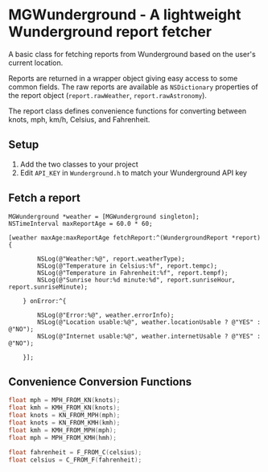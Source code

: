 # MGWunderground - A lightweight Wunderground report fetcher

A basic class for fetching reports from Wunderground based on the user's current location.

Reports are returned in a wrapper object giving easy access to some common fields. The raw reports are available as `NSDictionary` properties of the report object (`report.rawWeather`, `report.rawAstronomy`).

The report class defines convenience functions for converting between knots, mph, km/h, Celsius, and Fahrenheit.

## Setup

1. Add the two classes to your project
2. Edit `API_KEY` in `Wunderground.h` to match your Wunderground API key

## Fetch a report

```objc
MGWunderground *weather = [MGWunderground singleton];
NSTimeInterval maxReportAge = 60.0 * 60;

[weather maxAge:maxReportAge fetchReport:^(WundergroundReport *report) {
    
        NSLog(@"Weather:%@", report.weatherType);
        NSLog(@"Temperature in Celsius:%f", report.tempc);
        NSLog(@"Temperature in Fahrenheit:%f", report.tempf);
        NSLog(@"Sunrise hour:%d minute:%d", report.sunriseHour, report.sunriseMinute);

    } onError:^{

        NSLog(@"Error:%@", weather.errorInfo);
        NSLog(@"Location usable:%@", weather.locationUsable ? @"YES" : @"NO");
        NSLog(@"Internet usable:%@", weather.internetUsable ? @"YES" : @"NO");

    }];
```

## Convenience Conversion Functions

```c
float mph = MPH_FROM_KN(knots);
float kmh = KMH_FROM_KN(knots);
float knots = KN_FROM_MPH(mph);
float knots = KN_FROM_KMH(kmh);
float kmh = KMH_FROM_MPH(mph);
float mph = MPH_FROM_KMH(hmh);

float fahrenheit = F_FROM_C(celsius);
float celsius = C_FROM_F(fahrenheit);
```
